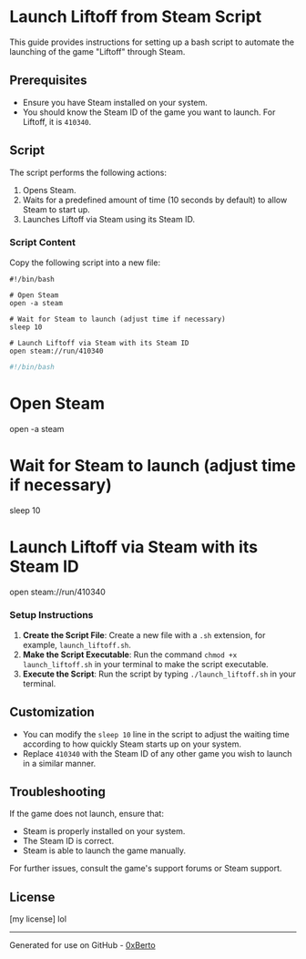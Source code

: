 # Launch Liftoff from Steam Script

This guide provides instructions for setting up a bash script to automate the launching of the game "Liftoff" through Steam.

## Prerequisites

- Ensure you have Steam installed on your system.
- You should know the Steam ID of the game you want to launch. For Liftoff, it is `410340`.

## Script

The script performs the following actions:

1. Opens Steam.
2. Waits for a predefined amount of time (10 seconds by default) to allow Steam to start up.
3. Launches Liftoff via Steam using its Steam ID.

### Script Content

Copy the following script into a new file:

```
#!/bin/bash

# Open Steam
open -a steam

# Wait for Steam to launch (adjust time if necessary)
sleep 10

# Launch Liftoff via Steam with its Steam ID
open steam://run/410340
```


```bash
#!/bin/bash
```

# Open Steam
open -a steam

# Wait for Steam to launch (adjust time if necessary)
sleep 10

# Launch Liftoff via Steam with its Steam ID
open steam://run/410340

### Setup Instructions

1. **Create the Script File**: Create a new file with a `.sh` extension, for example, `launch_liftoff.sh`.
2. **Make the Script Executable**: Run the command `chmod +x launch_liftoff.sh` in your terminal to make the script executable.
3. **Execute the Script**: Run the script by typing `./launch_liftoff.sh` in your terminal.

## Customization

- You can modify the `sleep 10` line in the script to adjust the waiting time according to how quickly Steam starts up on your system.
- Replace `410340` with the Steam ID of any other game you wish to launch in a similar manner.

## Troubleshooting

If the game does not launch, ensure that:

- Steam is properly installed on your system.
- The Steam ID is correct.
- Steam is able to launch the game manually.

For further issues, consult the game's support forums or Steam support.

## License

[my license] lol

---
Generated for use on GitHub - [0xBerto](https://twitter.com/0xberto)
